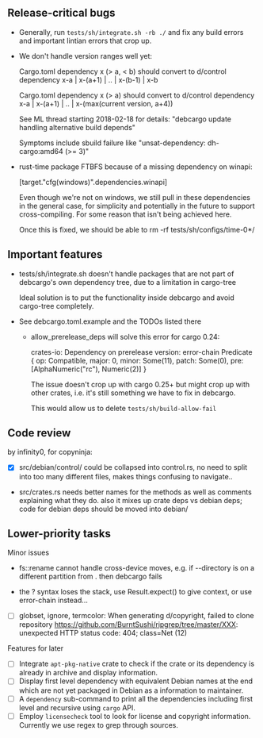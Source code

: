 ## Release-critical bugs

- Generally, run `tests/sh/integrate.sh -rb ./` and fix any build errors and
  important lintian errors that crop up.

- We don't handle version ranges well yet:

  Cargo.toml dependency x (> a, < b) should convert to
  d/control dependency x-a | x-(a+1) | .. | x-(b-1) | x-b

  Cargo.toml dependency x (> a) should convert to
  d/control dependency x-a | x-(a+1) | .. | x-(max(current version, a+4))

  See ML thread starting 2018-02-18 for details:
  "debcargo update handling alternative build depends"

  Symptoms include sbuild failure like "unsat-dependency: dh-cargo:amd64 (>= 3)"

- rust-time package FTBFS because of a missing dependency on winapi:

  [target."cfg(windows)".dependencies.winapi]

  Even though we're not on windows, we still pull in these dependencies in
  the general case, for simplicity and potentially in the future to support
  cross-compiling. For some reason that isn't being achieved here.

  Once this is fixed, we should be able to rm -rf tests/sh/configs/time-0*/


## Important features

- tests/sh/integrate.sh doesn't handle packages that are not part of
  debcargo's own dependency tree, due to a limitation in cargo-tree

  Ideal solution is to put the functionality inside debcargo and avoid
  cargo-tree completely.

- See debcargo.toml.example and the TODOs listed there

  - allow_prerelease_deps will solve this error for cargo 0.24:

    crates-io: Dependency on prerelease version: error-chain Predicate { op:
    Compatible, major: 0, minor: Some(11), patch: Some(0), pre:
    [AlphaNumeric("rc"), Numeric(2)] }

    The issue doesn't crop up with cargo 0.25+ but might crop up with other
    crates, i.e. it's still something we have to fix in debcargo.

    This would allow us to delete `tests/sh/build-allow-fail`


## Code review ##

by infinity0, for copyninja:

- [x] src/debian/control/ could be collapsed into control.rs, no need to split into
      too many different files, makes things confusing to navigate..

- src/crates.rs needs better names for the methods as well as comments
  explaining what they do. also it mixes up crate deps vs debian deps; code for
  debian deps should be moved into debian/


## Lower-priority tasks

Minor issues

- fs::rename cannot handle cross-device moves, e.g. if --directory is on a
  different partition from . then debcargo fails

- the ? syntax loses the stack, use Result.expect() to give context, or use
  error-chain instead...

- [ ] globset, ignore, termcolor:
      When generating d/copyright, failed to clone repository
      https://github.com/BurntSushi/ripgrep/tree/master/XXX: unexpected HTTP status code: 404; class=Net (12)

Features for later

- [ ] Integrate `apt-pkg-native` crate to check if the crate or its dependency
      is already in archive and display information.
- [ ] Display first level dependency with equivalent Debian names at the end
      which are not yet packaged in Debian as a information to maintainer.
- [ ] A `dependency` sub-command to print all the dependencies including first
      level and recursive using `cargo` API.
- [ ] Employ `licensecheck` tool to look for license and copyright information.
      Currently we use regex to grep through sources.
